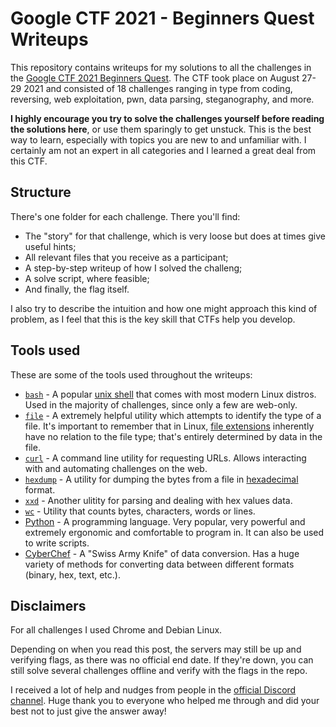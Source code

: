 # Google CTF 2021 - Beginners Quest Writeups

This repository contains writeups for my solutions to all the challenges in the [Google CTF 2021 Beginners Quest](https://capturetheflag.withgoogle.com/beginners-quest). The CTF took place on August 27-29 2021 and consisted of 18 challenges ranging in type from coding, reversing, web exploitation, pwn, data parsing, steganography, and more.

**I highly encourage you try to solve the challenges yourself before reading the solutions here**, or use them sparingly to get unstuck. This is the best way to learn, especially with topics you are new to and unfamiliar with. I certainly am not an expert in all categories and I learned a great deal from this CTF.

## Structure

There's one folder for each challenge. There you'll find:

* The "story" for that challenge, which is very loose but does at times give useful hints;
* All relevant files that you receive as a participant;
* A step-by-step writeup of how I solved the challeng;
* A solve script, where feasible;
* And finally, the flag itself.

I also try to describe the intuition and how one might approach this kind of problem, as I feel that this is the key skill that CTFs help you develop.

## Tools used

These are some of the tools used throughout the writeups:

* [`bash`](https://en.wikipedia.org/wiki/Bash_(Unix_shell)) - A popular [unix shell](https://en.wikipedia.org/wiki/Unix_shell) that comes with most modern Linux distros. Used in the majority of challenges, since only a few are web-only.
* [`file`](https://linux.die.net/man/1/file) - A extremely helpful utility which attempts to identify the type of a file. It's important to remember that in Linux, [file extensions](https://en.wikipedia.org/wiki/Filename_extension) inherently have no relation to the file type; that's entirely determined by data in the file.
* [`curl`](https://en.wikipedia.org/wiki/CURL) - A command line utility for requesting URLs. Allows interacting with and automating challenges on the web.
* [`hexdump`](https://linux.die.net/man/1/hexdump) - A utility for dumping the bytes from a file in [hexadecimal](https://en.wikipedia.org/wiki/Hexadecimal) format.
* [`xxd`](https://linux.die.net/man/1/xxd) - Another ulitity for parsing and dealing with hex values data.
* [`wc`](https://linux.die.net/man/1/wc) - Utility that counts bytes, characters, words or lines.
* [Python](https://www.python.org/) - A programming language. Very popular, very powerful and extremely ergonomic and comfortable to program in. It can also be used to write scripts.
* [CyberChef](https://gchq.github.io/CyberChef/) - A "Swiss Army Knife" of data conversion. Has a huge variety of methods for converting data between different formats (binary, hex, text, etc.).

## Disclaimers

For all challenges I used Chrome and Debian Linux.

Depending on when you read this post, the servers may still be up and verifying flags, as there was no official end date. If they're down, you can still solve several challenges offline and verify with the flags in the repo.

I received a lot of help and nudges from people in the [official Discord channel](https://discord.com/channels/856899439833382935/880198649999683585). Huge thank you to everyone who helped me through and did your best not to just give the answer away!
